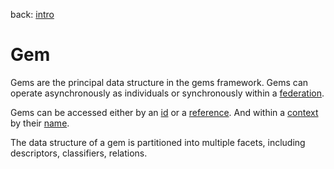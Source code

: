 back: [intro](../intro.md)

# Gem

Gems are the principal data structure in the gems framework. Gems can operate asynchronously as individuals or synchronously within a [federation](basics/federation.md).

Gems can be accessed either by an [id](basics/id.md) or a [reference](basics/reference.md). And within a [context](basics/context.md) by their [name](basics/name.md).

The data structure of a gem is partitioned into multiple facets, including descriptors, classifiers, relations.